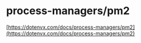 # process-managers/pm2

[https://dotenvx.com/docs/process-managers/pm2](https://dotenvx.com/docs/process-managers/pm2)
